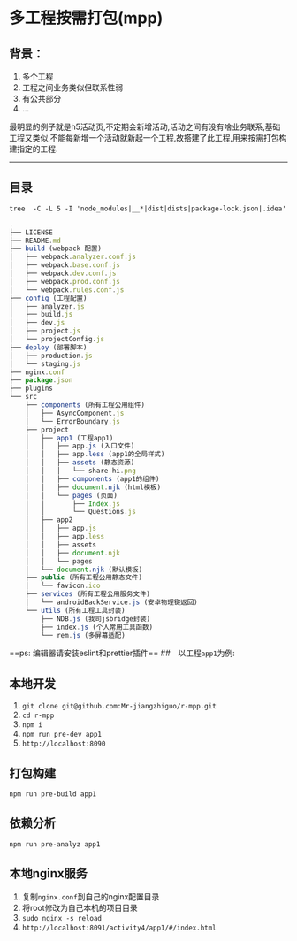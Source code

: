 # 多工程按需打包(mpp)

## 背景：

1. 多个工程
2. 工程之间业务类似但联系性弱
3. 有公共部分
4. ...

最明显的例子就是h5活动页,不定期会新增活动,活动之间有没有啥业务联系,基础工程又类似,不能每新增一个活动就新起一个工程,故搭建了此工程,用来按需打包构建指定的工程.

---

## 目录

`tree  -C -L 5 -I 'node_modules|__*|dist|dists|package-lock.json|.idea'`

```javascript
.
├── LICENSE
├── README.md
├── build (webpack 配置)
│   ├── webpack.analyzer.conf.js
│   ├── webpack.base.conf.js
│   ├── webpack.dev.conf.js
│   ├── webpack.prod.conf.js
│   └── webpack.rules.conf.js
├── config (工程配置)
│   ├── analyzer.js
│   ├── build.js
│   ├── dev.js
│   ├── project.js
│   └── projectConfig.js
├── deploy (部署脚本)
│   ├── production.js
│   └── staging.js
├── nginx.conf
├── package.json
├── plugins
└── src
    ├── components (所有工程公用组件)
    │   ├── AsyncComponent.js
    │   └── ErrorBoundary.js
    ├── project
    │   ├── app1 (工程app1)
    │   │   ├── app.js (入口文件)
    │   │   ├── app.less (app1的全局样式)
    │   │   ├── assets (静态资源)
    │   │   │   └── share-hi.png
    │   │   ├── components (app1的组件)
    │   │   ├── document.njk (html模板)
    │   │   └── pages (页面)
    │   │       ├── Index.js
    │   │       └── Questions.js
    │   ├── app2
    │   │   ├── app.js
    │   │   ├── app.less
    │   │   ├── assets
    │   │   ├── document.njk
    │   │   └── pages
    │   └── document.njk (默认模板)
    ├── public (所有工程公用静态文件)
    │   └── favicon.ico
    ├── services (所有工程公用服务文件)
    │   └── androidBackService.js (安卓物理键返回)
    └── utils (所有工程工具封装)
        ├── NDB.js (我司jsbridge封装)
        ├── index.js (个人常用工具函数)
        └── rem.js (多屏幕适配)
```

==ps: 编辑器请安装eslint和prettier插件==
##　以工程`app1`为例:

## 本地开发

1. `git clone git@github.com:Mr-jiangzhiguo/r-mpp.git`
2. `cd r-mpp`
3. `npm i`
4. `npm run pre-dev app1`
5. `http://localhost:8090`

## 打包构建

`npm run pre-build app1`

## 依赖分析

`npm run pre-analyz app1`

## 本地nginx服务

1. 复制`nginx.conf`到自己的nginx配置目录
2. 将root修改为自己本机的项目目录
3. `sudo nginx -s reload`
4. `http://localhost:8091/activity4/app1/#/index.html`

